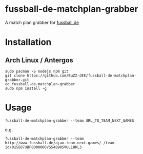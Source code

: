 # fussball-de-matchplan-grabber
A match plan grabber for [fussball.de][0]

# Installation

## Arch Linux / Antergos
    sudo pacman -S nodejs npm git
    git clone https://github.com/BuZZ-dEE/fussball-de-matchplan-grabber.git
    cd fussball-de-matchplan-grabber
    sudo npm install -g

# Usage
    fussball-de-matchplan-grabber --team URL_TO_TEAM_NEXT_GAMES

e.g.

    fussball-de-matchplan-grabber --team http://www.fussball.de/ajax.team.next.games/-/team-id/01S687UBF8000000VS548985VUL18RL3

[0]: http://www.fussball.de/
